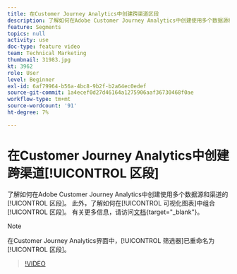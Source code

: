 ```yaml
---
title: 在Customer Journey Analytics中创建跨渠道区段
description: 了解如何在Adobe Customer Journey Analytics中创建使用多个数据源和渠道的区段。 此外，了解如何在可视化图表中组合区段。
feature: Segments
topics: null
activity: use
doc-type: feature video
team: Technical Marketing
thumbnail: 31983.jpg
kt: 3962
role: User
level: Beginner
exl-id: 6af79964-b56a-4bc8-9b2f-b2a64ec0edef
source-git-commit: 1a4ecef0d27d46164a1275906aaf36730468f0ae
workflow-type: tm+mt
source-wordcount: '91'
ht-degree: 7%

---
```


# 在Customer Journey Analytics中创建跨渠道[!UICONTROL 区段]

了解如何在Adobe Customer Journey Analytics中创建使用多个数据源和渠道的[!UICONTROL 区段]。 此外，了解如何在[!UICONTROL 可视化图表]中组合[!UICONTROL 区段]。 有关更多信息，请访问[文档](https://experienceleague.adobe.com/en/docs/analytics-platform/using/cja-components/cja-segments/filters-overview){target="_blank"}。

>[!NOTE]
>
> 在Customer Journey Analytics界面中，[!UICONTROL 筛选器]已重命名为[!UICONTROL 区段]。

>[!VIDEO](https://video.tv.adobe.com/v/31983/?quality=12&learn=on)
